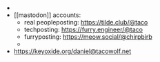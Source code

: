 -
- [[mastodon]] accounts:
	- real peopleposting: https://tilde.club/@taco
	- techposting: https://furry.engineer/@taco
	- furryposting: https://meow.social/@chirpbirb
	-
- https://keyoxide.org/daniel@tacowolf.net